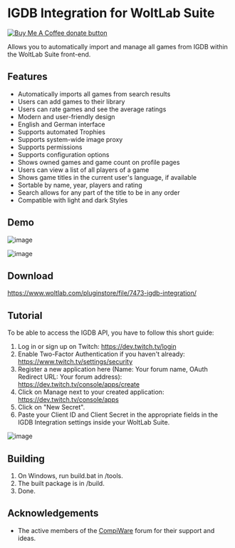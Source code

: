 # IGDB Integration for WoltLab Suite

<a href="https://www.buymeacoffee.com/Berny23" title="Donate to this project using Buy Me A Coffee"><img src="https://img.shields.io/badge/buy%20me%20a%20coffee-donate-yellow.svg" alt="Buy Me A Coffee donate button" /></a>

Allows you to automatically import and manage all games from IGDB within the WoltLab Suite front-end.

## Features

- Automatically imports all games from search results
- Users can add games to their library
- Users can rate games and see the average ratings
- Modern and user-friendly design
- English and German interface
- Supports automated Trophies
- Supports system-wide image proxy
- Supports permissions
- Supports configuration options
- Shows owned games and game count on profile pages
- Users can view a list of all players of a game
- Shows game titles in the current user's language, if available
- Sortable by name, year, players and rating
- Search allows for any part of the title to be in any order
- Compatible with light and dark Styles

## Demo

![image](https://github.com/Berny23/woltlab-igdb-integration/assets/36038743/27ef300c-e1f9-43b3-b68d-66218108ca13)

![image](https://github.com/Berny23/woltlab-igdb-integration/assets/36038743/12dc4c11-fe9c-4763-a194-5d75e07dbfe4)

## Download

https://www.woltlab.com/pluginstore/file/7473-igdb-integration/

## Tutorial

To be able to access the IGDB API, you have to follow this short guide:
1. Log in or sign up on Twitch: https://dev.twitch.tv/login
2. Enable Two-Factor Authentication if you haven't already: https://www.twitch.tv/settings/security
3. Register a new application here (Name: Your forum name, OAuth Redirect URL: Your forum address): https://dev.twitch.tv/console/apps/create
4. Click on Manage next to your created application: https://dev.twitch.tv/console/apps
5. Click on "New Secret".
6. Paste your Client ID and Client Secret in the appropriate fields in the IGDB Integration settings inside your WoltLab Suite.

![image](https://github.com/Berny23/woltlab-igdb-integration/assets/36038743/d3a4b332-2d63-4117-a2be-3b743f381406)

## Building

1. On Windows, run build.bat in /tools.
2. The built package is in /build.
3. Done.

## Acknowledgements

- The active members of the [CompiWare](https://www.compiware-forum.de/) forum for their support and ideas.

